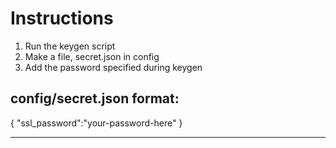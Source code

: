 # Instructions

1. Run the keygen script
2. Make a file, secret.json in config
3. Add the password specified during keygen

config/secret.json format: 
-------------------------------
{
  "ssl_password":"your-password-here"
}

-------------------------------
